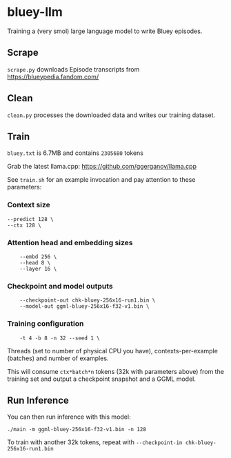 # bluey-llm

Training a (very smol) large language model to write Bluey episodes.

## Scrape

`scrape.py` downloads Episode transcripts from https://blueypedia.fandom.com/

## Clean

`clean.py` processes the downloaded data and writes our training dataset.

## Train

`bluey.txt` is 6.7MB and contains `2305680` tokens

Grab the latest llama.cpp: https://github.com/ggerganov/llama.cpp

See `train.sh` for an example invocation and pay attention to these parameters:

### Context size
```
--predict 128 \
--ctx 128 \
```

### Attention head and embedding sizes 

```
    --embd 256 \
    --head 8 \
    --layer 16 \
```

### Checkpoint and model outputs

```
    --checkpoint-out chk-bluey-256x16-run1.bin \
    --model-out ggml-bluey-256x16-f32-v1.bin \
```

### Training configuration

```
    -t 4 -b 8 -n 32 --seed 1 \
```

Threads (set to number of physical CPU you have), contexts-per-example (batches) and number of examples.

This will consume `ctx*batch*n` tokens (32k with parameters above) from the training set and output a checkpoint snapshot and a GGML model.

## Run Inference 

You can then run inference with this model:

```
./main -m ggml-bluey-256x16-f32-v1.bin -n 128
```

To train with another 32k tokens, repeat with `--checkpoint-in chk-bluey-256x16-run1.bin` 